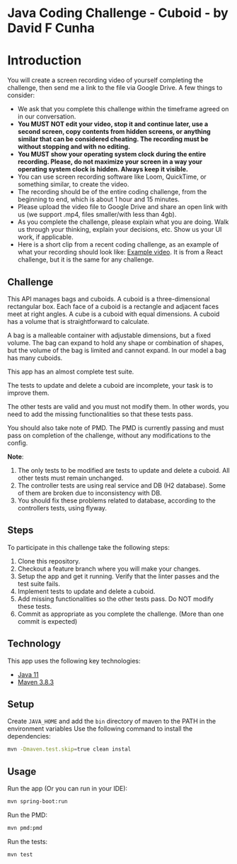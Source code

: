# Java Coding Challenge - Cuboid - by David F Cunha

# Introduction

You will create a screen recording video of yourself completing the challenge, then send me a link to the file via Google Drive. A few things to consider:

- We ask that you complete this challenge within the timeframe agreed on in our conversation.
- **You MUST NOT edit your video, stop it and continue later, use a second screen, copy contents from hidden screens, or anything similar that can be considered cheating. The recording must be without stopping and with no editing.**
- **You MUST show your operating system clock during the entire recording. Please, do not maximize your screen in a way your operating system clock is hidden. Always keep it visible.**
- You can use screen recording software like Loom, QuickTime, or something similar, to create the video.
- The recording should be of the entire coding challenge, from the beginning to end, which is about 1 hour and 15 minutes.
- Please upload the video file to Google Drive and share an open link with us (we support .mp4, files smaller/with less than 4gb).
- As you complete the challenge, please explain what you are doing. Walk us through your thinking, explain your decisions, etc. Show us your UI work, if applicable.
- Here is a short clip from a recent coding challenge, as an example of what your recording should look like: [Example video](http://www.loom.com/share/85434243d487456b8ef4ae45c3fbc788). It is from a React challenge, but it is the same for any challenge.

## **Challenge**

This API manages bags and cuboids. A cuboid is a three-dimensional rectangular box. Each face of a cuboid is a rectangle and adjacent faces meet at right angles. A cube is a cuboid with equal dimensions. A cuboid has a volume that is straightforward to calculate.

A bag is a malleable container with adjustable dimensions, but a fixed volume. The bag can expand to hold any shape or combination of shapes, but the volume of the bag is limited and cannot expand. In our model a bag has many cuboids.

This app has an almost complete test suite.

The tests to update and delete a cuboid are incomplete, your task is to improve them.

The other tests are valid and you must not modify them. In other words, you need to add the missing functionalities so that these tests pass.

You should also take note of PMD. The PMD is currently passing and must pass on completion of the challenge, without any modifications to the config.

**Note**:

1. The only tests to be modified are tests to update and delete a cuboid. All other tests must remain unchanged.
2. The controller tests are using real service and DB (H2 database). Some of them are broken due to inconsistency with DB.
3. You should fix these problems related to database, according to the controllers tests, using flyway.

## Steps

To participate in this challenge take the following steps:

1. Clone this repository.
2. Checkout a feature branch where you will make your changes.
3. Setup the app and get it running. Verify that the linter passes and the test suite fails.
4. Implement tests to update and delete a cuboid.
5. Add missing functionalities so the other tests pass. Do NOT modify these tests.
6. Commit as appropriate as you complete the challenge. (More than one commit is expected)

## **Technology**

This app uses the following key technologies:

- [Java 11](https://www.oracle.com/java/technologies/downloads/)
- [Maven 3.8.3](https://maven.apache.org/download.cgi)

## **Setup**

Create `JAVA_HOME` and add the `bin` directory of maven to the PATH in the environment variables Use the following command to install the dependencies:

```bash
mvn -Dmaven.test.skip=true clean instal
```

## **Usage**

Run the app (Or you can run in your IDE):

```bash
mvn spring-boot:run
```

Run the PMD:

```bash
mvn pmd:pmd
```

Run the tests:

```bash
mvn test
```